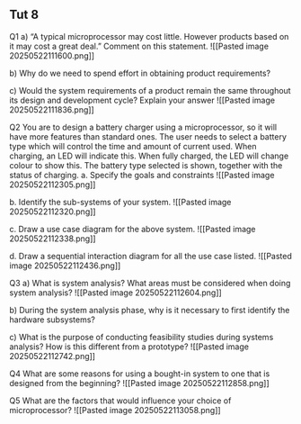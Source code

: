 

## Tut 8
Q1 
a)  “A typical microprocessor may cost little. However products based on it may cost a great deal.” Comment on this statement.
![[Pasted image 20250522111600.png]]
</br>


b) Why do we need to spend effort in obtaining product requirements? 


c) Would the system requirements of a product remain the same throughout its design and development cycle? Explain your answer 
![[Pasted image 20250522111836.png]]
</br>



Q2 You are to design a battery charger using a microprocessor, so it will have more features than standard ones. The user needs to select a battery type which will control the time and amount of current used. When charging, an LED will indicate this. When fully charged, the LED will change colour to show this. The battery type selected is shown, together with the status of charging. 
a. Specify the goals and constraints 
![[Pasted image 20250522112305.png]]
</br>


b. Identify the sub-systems of your system. 
![[Pasted image 20250522112320.png]]
</br>

c. Draw a use case diagram for the above system. 
![[Pasted image 20250522112338.png]]
</br>


d. Draw a sequential interaction diagram for all the use case listed. 
![[Pasted image 20250522112436.png]]
</br>



Q3 
a) What is system analysis? What areas must be considered when doing system analysis? 
![[Pasted image 20250522112604.png]]
</br>


b) During the system analysis phase, why is it necessary to first identify the hardware subsystems? 


c) What is the purpose of conducting feasibility studies during systems analysis? How is this different from a prototype? 
![[Pasted image 20250522112742.png]]
</br>



Q4 What are some reasons for using a bought-in system to one that is designed from the beginning? 
![[Pasted image 20250522112858.png]]
</br>



Q5 What are the factors that would influence your choice of microprocessor?
![[Pasted image 20250522113058.png]]
</br>